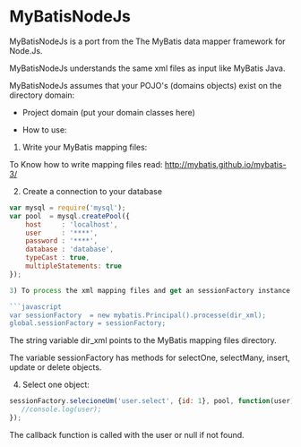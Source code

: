 MyBatisNodeJs
=============

MyBatisNodeJs is a port from the The MyBatis data mapper framework for Node.Js.

MyBatisNodeJs understands the same xml files as input like MyBatis Java.

MyBatisNodeJs assumes that your POJO's (domains objects) exist on the directory domain:

- Project
   domain (put your domain classes here)

* How to use:

1) Write your MyBatis mapping files:

To Know how to write mapping files read: 
http://mybatis.github.io/mybatis-3/

2) Create a connection to your database

```javascript
var mysql = require('mysql');
var pool  = mysql.createPool({
    host     : 'localhost',
    user     : '****',
    password : '****',
    database : 'database',
    typeCast : true,
    multipleStatements: true
});

3) To process the xml mapping files and get an sessionFactory instance:

```javascript
var sessionFactory  = new mybatis.Principal().processe(dir_xml);
global.sessionFactory = sessionFactory;
```

The string variable dir_xml points to the MyBatis mapping files directory.

The variable sessionFactory has methods for selectOne, selectMany, insert, update or delete objects.

4) Select one object:

```javascript
sessionFactory.selecioneUm('user.select', {id: 1}, pool, function(user) {
   //console.log(user);
});
```

The callback function is called with the user or null if not found.
